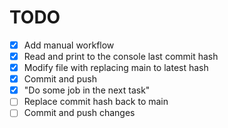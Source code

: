 # TODO
- [X] Add manual workflow
- [X] Read and print to the console last commit hash
- [X] Modify file with replacing main to latest hash
- [X] Commit and push
- [X] "Do some job in the next task"
- [ ] Replace commit hash back to main
- [ ] Commit and push changes
